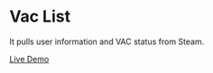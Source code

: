 # Vac List

It pulls user information and VAC status from Steam. 

[Live Demo](https://vac.sametgirginer.com)